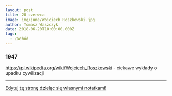 ```yaml
---
layout: post
title: 20 czerwca
image: img/june/Wojciech_Roszkowski.jpg
author: Tomasz Waszczyk
date: 2018-06-20T10:00:00.000Z
tags:
  - Zachód
---
```


### 1947

https://pl.wikipedia.org/wiki/Wojciech_Roszkowski - ciekawe wykłady o upadku cywilizacji

---

<a href="https://github.com/TomaszWaszczyk/historia.waszczyk.com/edit/master/src/content/june-20.md" target="_blank">Edytuj tę stronę dzieląc się własnymi notatkami!</a>

